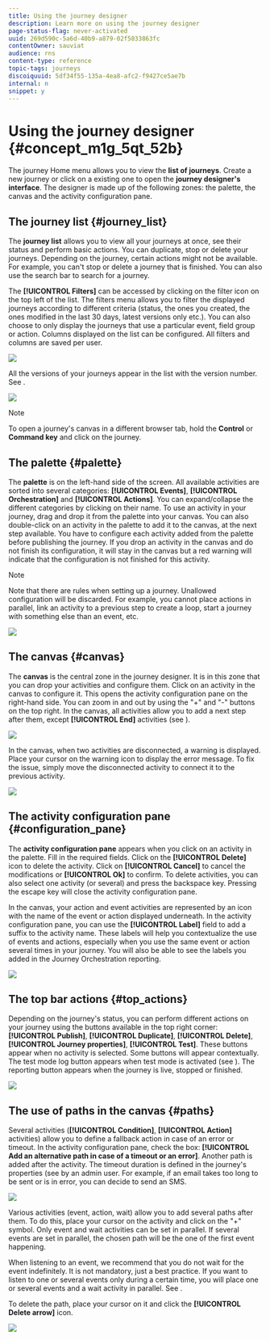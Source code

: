 ```yaml
---
title: Using the journey designer
description: Learn more on using the journey designer
page-status-flag: never-activated
uuid: 269d590c-5a6d-40b9-a879-02f5033863fc
contentOwner: sauviat
audience: rns
content-type: reference
topic-tags: journeys
discoiquuid: 5df34f55-135a-4ea8-afc2-f9427ce5ae7b
internal: n
snippet: y
---
```


# Using the journey designer {#concept_m1g_5qt_52b}

The journey Home menu allows you to view the **list of journeys**. Create a new journey or click on a existing one to open the **journey designer's interface**. The designer is made up of the following zones: the palette, the canvas and the activity configuration pane.

## The journey list {#journey_list}

The **journey list** allows you to view all your journeys at once, see their status and perform basic actions. You can duplicate, stop or delete your journeys. Depending on the journey, certain actions might not be available. For example, you can't stop or delete a journey that is finished. You can also use the search bar to search for a journey.

The **[!UICONTROL Filters]** can be accessed by clicking on the filter icon on the top left of the list. The filters menu allows you to filter the displayed journeys according to different criteria (status, the ones you created, the ones modified in the last 30 days, latest versions only etc.). You can also choose to only display the journeys that use a particular event, field group or action. Columns displayed on the list can be configured. All filters and columns are saved per user.

![](../assets/journey74.png)

All the versions of your journeys appear in the list with the version number. See [](../building-journeys/journey-versions.md).

![](../assets/journey37.png)

>[!NOTE]
>
>To open a journey's canvas in a different browser tab, hold the **Control** or **Command key** and click on the journey.

## The palette {#palette}

The **palette** is on the left-hand side of the screen. All available activities are sorted into several categories: **[!UICONTROL Events]**, **[!UICONTROL Orchestration]** and **[!UICONTROL Actions]**. You can expand/collapse the different categories by clicking on their name. To use an activity in your journey, drag and drop it from the palette into your canvas. You can also double-click on an activity in the palette to add it to the canvas, at the next step available. You have to configure each activity added from the palette before publishing the journey. If you drop an activity in the canvas and do not finish its configuration, it will stay in the canvas but a red warning will indicate that the configuration is not finished for this activity.

>[!NOTE]
>
>Note that there are rules when setting up a journey. Unallowed configuration will be discarded. For example, you cannot place actions in parallel, link an activity to a previous step to create a loop, start a journey with something else than an event, etc.

 ![](../assets/journey38.png)

## The canvas {#canvas}

The **canvas** is the central zone in the journey designer. It is in this zone that you can drop your activities and configure them. Click on an activity in the canvas to configure it. This opens the activity configuration pane on the right-hand side. You can zoom in and out by using the "+" and "-" buttons on the top right. In the canvas, all activities allow you to add a next step after them, except **[!UICONTROL End]** activities (see [](../building-journeys/end-activity.md)). 

 ![](../assets/journey39.png)

In the canvas, when two activities are disconnected, a warning is displayed. Place your cursor on the warning icon to display the error message. To fix the issue, simply move the disconnected activity to connect it to the previous activity.

 ![](../assets/canvas-disconnected.png)

## The activity configuration pane {#configuration_pane}

The **activity configuration pane** appears when you click on an activity in the palette. Fill in the required fields. Click on the **[!UICONTROL Delete]** icon to delete the activity. Click on **[!UICONTROL Cancel]** to cancel the modifications or **[!UICONTROL Ok]** to confirm. To delete activities, you can also select one activity (or several) and press the backspace key. Pressing the escape key will close the activity configuration pane.

In the canvas, your action and event activities are represented by an icon with the name of the event or action displayed underneath. In the activity configuration pane, you can use the **[!UICONTROL Label]** field to add a suffix to the activity name. These labels will help you contextualize the use of events and actions, especially when you use the same event or action several times in your journey. You will also be able to see the labels you added in the Journey Orchestration reporting.

 ![](../assets/journey59bis.png)

## The top bar actions {#top_actions}

Depending on the journey's status, you can perform different actions on your journey using the buttons available in the top right corner: **[!UICONTROL Publish]**, **[!UICONTROL Duplicate]**, **[!UICONTROL Delete]**, **[!UICONTROL Journey properties]**, **[!UICONTROL Test]**. These buttons appear when no activity is selected. Some buttons will appear contextually. The test mode log button appears when test mode is activated (see [](../building-journeys/testing-the-journey.md)). The reporting button appears when the journey is live, stopped or finished.

 ![](../assets/journey41.png)

## The use of paths in the canvas {#paths}

Several activities (**[!UICONTROL Condition]**, **[!UICONTROL Action]** activities) allow you to define a fallback action in case of an error or timeout. In the activity configuration pane, check the box: **[!UICONTROL Add an alternative path in case of a timeout or an error]**. Another path is added after the activity. The timeout duration is defined in the journey's properties (see [](../building-journeys/changing-properties.md) by an admin user. For example, if an email takes too long to be sent or is in error, you can decide to send an SMS.

 ![](../assets/journey42.png)

Various activities (event, action, wait) allow you to add several paths after them. To do this, place your cursor on the activity and click on the "+" symbol. Only event and wait activities can be set in parallel. If several events are set in parallel, the chosen path will be the one of the first event happening. 

When listening to an event, we recommend that you do not wait for the event indefinitely. It is not mandatory, just a best practice. If you want to listen to one or several events only during a certain time, you will place one or several events and a wait activity in parallel. See [](../building-journeys/event-activities.md#section_vxv_h25_pgb).

To delete the path, place your cursor on it and click the **[!UICONTROL Delete arrow]** icon.

 ![](../assets/journey42ter.png)
